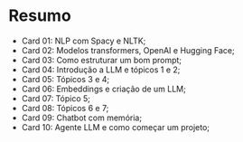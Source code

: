 # Resumo
 - Card 01: NLP com Spacy e NLTK;
 - Card 02: Modelos transformers, OpenAI e Hugging Face;
 - Card 03: Como estruturar um bom prompt;
 - Card 04: Introdução a LLM e tópicos 1 e 2;
 - Card 05: Tópicos 3 e 4;
 - Card 06: Embeddings e criação de um LLM;
 - Card 07: Tópico 5;
 - Card 08: Tópicos 6 e 7;
 - Card 09: Chatbot com memória;
 - Card 10: Agente LLM e como começar um projeto;